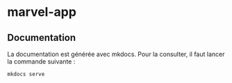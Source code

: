 # marvel-app

## Documentation

La documentation est générée avec mkdocs. Pour la consulter, il faut lancer la commande suivante :

```bash
mkdocs serve
```

